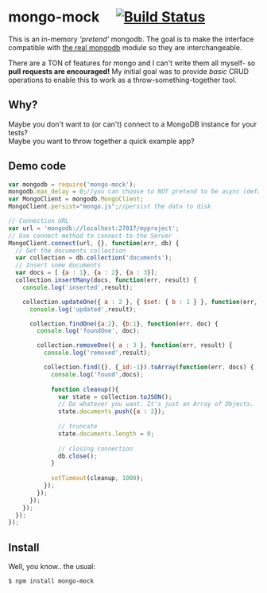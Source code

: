mongo-mock &nbsp;&nbsp;&nbsp;&nbsp;[![Build Status](https://travis-ci.org/williamkapke/mongo-mock.svg?branch=master)](https://travis-ci.org/williamkapke/mongo-mock)
=======================================================================================================================================================================

This is an in-memory _'pretend'_ mongodb. The goal is to make the interface compatible with
[the real mongodb](https://github.com/mongodb/node-mongodb-native) module so they are interchangeable.

There are a TON of features for mongo and I can't write them all myself- so **pull requests are encouraged!**
My initial goal was to provide _basic_ CRUD operations to enable this to work as a throw-something-together tool.

## Why?
Maybe you don't want to (or can't) connect to a MongoDB instance for your tests?<br>
Maybe you want to throw together a quick example app?

## Demo code
```javascript
var mongodb = require('mongo-mock');
mongodb.max_delay = 0;//you can choose to NOT pretend to be async (default is 400ms)
var MongoClient = mongodb.MongoClient;
MongoClient.persist="mongo.js";//persist the data to disk

// Connection URL
var url = 'mongodb://localhost:27017/myproject';
// Use connect method to connect to the Server
MongoClient.connect(url, {}, function(err, db) {
  // Get the documents collection
  var collection = db.collection('documents');
  // Insert some documents
  var docs = [ {a : 1}, {a : 2}, {a : 3}];
  collection.insertMany(docs, function(err, result) {
    console.log('inserted',result);

    collection.updateOne({ a : 2 }, { $set: { b : 1 } }, function(err, result) {
      console.log('updated',result);

      collection.findOne({a:2}, {b:1}, function(err, doc) {
        console.log('foundOne', doc);

        collection.removeOne({ a : 3 }, function(err, result) {
          console.log('removed',result);

          collection.find({}, {_id:-1}).toArray(function(err, docs) {
            console.log('found',docs);
            
            function cleanup(){            
              var state = collection.toJSON();
              // Do whatever you want. It's just an Array of Objects.
              state.documents.push({a : 2});
              
              // truncate
              state.documents.length = 0;
              
              // closing connection
              db.close();
            }
            
            setTimeout(cleanup, 1000);
          });
        });
      });
    });
  });
});
```

## Install
Well, you know.. the usual:
```
$ npm install mongo-mock
```
